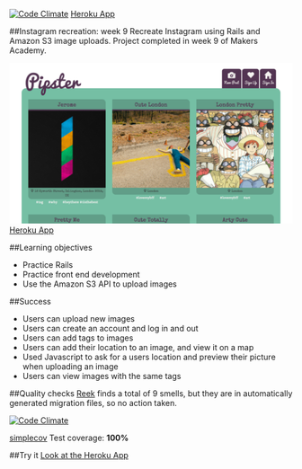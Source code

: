 [![Code Climate](https://codeclimate.com/repos/547335c169568034f4233528/badges/121410a4328d449c240b/gpa.svg)](https://codeclimate.com/repos/547335c169568034f4233528/feed)
[Heroku App](http://pipster.herokuapp.com/)

##Instagram recreation: week 9
Recreate Instagram using Rails and Amazon S3 image uploads.
Project completed in week 9 of Makers Academy.

![Pipster](https://github.com/zoeabryant/ma-instagram/blob/master/screenshot_pipster.png)
[Heroku App](http://pipster.herokuapp.com/)

##Learning objectives
* Practice Rails
* Practice front end development
* Use the Amazon S3 API to upload images

##Success
* Users can upload new images
* Users can create an account and log in and out
* Users can add tags to images
* Users can add their location to an image, and view it on a map
* Used Javascript to ask for a users location and preview their picture when uploading an image
* Users can view images with the same tags

##Quality checks
[Reek](https://github.com/joenas/preek) finds a total of 9 smells, but they are in automatically generated migration files, so no action taken.

[![Code Climate](https://codeclimate.com/repos/547335c169568034f4233528/badges/121410a4328d449c240b/gpa.svg)](https://codeclimate.com/repos/547335c169568034f4233528/feed)

[simplecov](https://github.com/colszowka/simplecov) Test coverage: **100%**

##Try it
[Look at the Heroku App](http://pipster.herokuapp.com/)